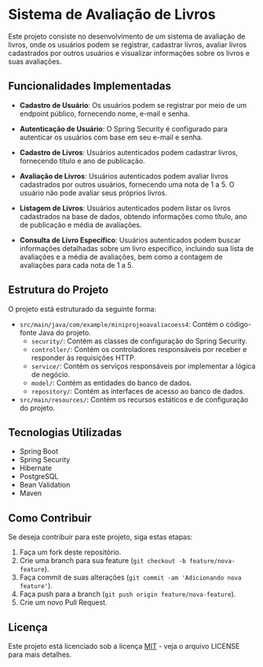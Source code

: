 # Sistema de Avaliação de Livros

Este projeto consiste no desenvolvimento de um sistema de avaliação de livros, onde os usuários podem se registrar, cadastrar livros, avaliar livros cadastrados por outros usuários e visualizar informações sobre os livros e suas avaliações.

## Funcionalidades Implementadas

- **Cadastro de Usuário**: Os usuários podem se registrar por meio de um endpoint público, fornecendo nome, e-mail e senha.

- **Autenticação de Usuário**: O Spring Security é configurado para autenticar os usuários com base em seu e-mail e senha.

- **Cadastro de Livros**: Usuários autenticados podem cadastrar livros, fornecendo título e ano de publicação.

- **Avaliação de Livros**: Usuários autenticados podem avaliar livros cadastrados por outros usuários, fornecendo uma nota de 1 a 5. O usuário não pode avaliar seus próprios livros.

- **Listagem de Livros**: Usuários autenticados podem listar os livros cadastrados na base de dados, obtendo informações como título, ano de publicação e média de avaliações.

- **Consulta de Livro Específico**: Usuários autenticados podem buscar informações detalhadas sobre um livro específico, incluindo sua lista de avaliações e a média de avaliações, bem como a contagem de avaliações para cada nota de 1 a 5.

## Estrutura do Projeto

O projeto está estruturado da seguinte forma:

- `src/main/java/com/example/miniprojeoavaliacoess4`: Contém o código-fonte Java do projeto.
  - `security/`: Contém as classes de configuração do Spring Security.
  - `controller/`: Contém os controladores responsáveis por receber e responder às requisições HTTP.
  - `service/`: Contém os serviços responsáveis por implementar a lógica de negócio.
  - `model/`: Contém as entidades do banco de dados.
  - `repository/`: Contém as interfaces de acesso ao banco de dados.
- `src/main/resources/`: Contém os recursos estáticos e de configuração do projeto.

## Tecnologias Utilizadas

- Spring Boot
- Spring Security
- Hibernate
- PostgreSQL
- Bean Validation
- Maven

## Como Contribuir

Se deseja contribuir para este projeto, siga estas etapas:

1. Faça um fork deste repositório.
2. Crie uma branch para sua feature (`git checkout -b feature/nova-feature`).
3. Faça commit de suas alterações (`git commit -am 'Adicionando nova feature'`).
4. Faça push para a branch (`git push origin feature/nova-feature`).
5. Crie um novo Pull Request.

## Licença

Este projeto está licenciado sob a licença [MIT](LICENSE) - veja o arquivo LICENSE para mais detalhes.
